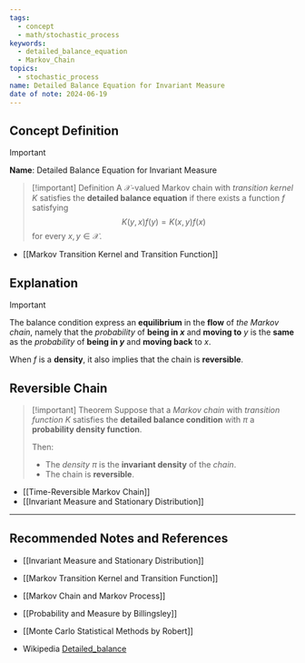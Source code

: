 ```yaml
---
tags:
  - concept
  - math/stochastic_process
keywords:
  - detailed_balance_equation 
  - Markov_Chain
topics:
  - stochastic_process
name: Detailed Balance Equation for Invariant Measure
date of note: 2024-06-19
---
```


## Concept Definition

>[!important]
>**Name**: Detailed Balance Equation for Invariant Measure

>[!important] Definition
>A $\mathcal{X}$-valued Markov chain with *transition kernel* $K$ satisfies the **detailed balance equation** if there exists a function $f$ satisfying 
>$$
> K(y, x)f(y) = K(x, y)f(x)
>$$ 
>for every $x, y \in \mathcal{X}$.

- [[Markov Transition Kernel and Transition Function]]


## Explanation

>[!important]
>The balance condition express an **equilibrium** in the **flow** of *the Markov chain*, namely that the *probability* of **being in $x$** and **moving to** $y$ is the **same** as the *probability* of **being in $y$** and **moving back** to $x$. 
>
>When $f$ is a **density**, it also implies that the chain is **reversible**.


## Reversible Chain

>[!important] Theorem
>Suppose that a *Markov chain* with *transition function* $K$ satisfies the **detailed balance condition** with $\pi$ a **probability density function**. 
>
>Then: 
>- The *density* $\pi$ is the **invariant density** of the *chain*. 
>- The chain is **reversible**.

- [[Time-Reversible Markov Chain]]
- [[Invariant Measure and Stationary Distribution]]



-----------
##  Recommended Notes and References


- [[Invariant Measure and Stationary Distribution]]
- [[Markov Transition Kernel and Transition Function]]
- [[Markov Chain and Markov Process]]

- [[Probability and Measure by Billingsley]]
- [[Monte Carlo Statistical Methods by Robert]]
- Wikipedia [Detailed_balance](https://en.wikipedia.org/wiki/Detailed_balance)